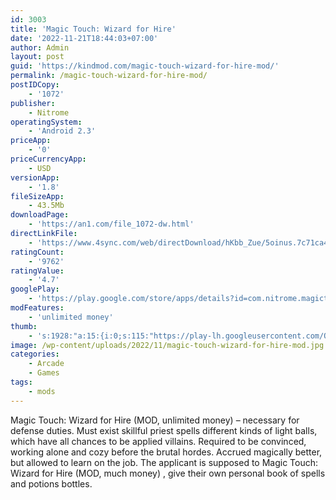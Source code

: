 ```yaml
---
id: 3003
title: 'Magic Touch: Wizard for Hire'
date: '2022-11-21T18:44:03+07:00'
author: Admin
layout: post
guid: 'https://kindmod.com/magic-touch-wizard-for-hire-mod/'
permalink: /magic-touch-wizard-for-hire-mod/
postIDCopy:
    - '1072'
publisher:
    - Nitrome
operatingSystem:
    - 'Android 2.3'
priceApp:
    - '0'
priceCurrencyApp:
    - USD
versionApp:
    - '1.8'
fileSizeApp:
    - 43.5Mb
downloadPage:
    - 'https://an1.com/file_1072-dw.html'
directLinkFile:
    - 'https://www.4sync.com/web/directDownload/hKbb_Zue/5oinus.7c71ca4cf32d55cbc20cefa6190f5e90'
ratingCount:
    - '9762'
ratingValue:
    - '4.7'
googlePlay:
    - 'https://play.google.com/store/apps/details?id=com.nitrome.magictouch'
modFeatures:
    - 'unlimited money'
thumb:
    - 's:1928:"a:15:{i:0;s:115:"https://play-lh.googleusercontent.com/OPIfp0B-vCdK_xoE8vgX30dwXtxTaX4cLIMfOnhUBnMkLiG5I6FDzXsSFJyPnTlMeoU=w526-h296";i:1;s:115:"https://play-lh.googleusercontent.com/_7_eoyhiAvWg909qAZVFoA7jIIpaWQrOsUZB8K7hw5iwxIi1AddQTwlrfy_hZB_MeZc=w526-h296";i:2;s:116:"https://play-lh.googleusercontent.com/EX6Ch7X-uDyezVkeRRxSTVJEVjoUuOvnvS3nbU-1Xo29JjOuJvGA0aJDI5jCRIAsnhSk=w526-h296";i:3;s:116:"https://play-lh.googleusercontent.com/9PsliRiGquxiQZaALktvXeM7Bxp3hr9WRu9llV0xMCv6nCeHQ290dC_8Keu6R6PNVm-s=w526-h296";i:4;s:114:"https://play-lh.googleusercontent.com/bP1a00i8ZrnMKuIu0iDx6ORqwkMDKdteHMBVHpWpG78Dy3BmHdG_e7I1dYEQlLcBOA=w526-h296";i:5;s:114:"https://play-lh.googleusercontent.com/S3m19rLdCLJ-AM9pExE91UZw1Na1cu_QUrwAIoz4bMO-bcXuCRMXu27wiPqXCV0EwQ=w526-h296";i:6;s:115:"https://play-lh.googleusercontent.com/o_rcY61cfyGk3BVE6wz6IjOuTc5SzoEj8K62DE95ak4YTG3NH9vlTKlkPGBRHkZ9r6w=w526-h296";i:7;s:114:"https://play-lh.googleusercontent.com/HwkaJN9pba-vlQdMFJen7bhwnZ_W1jS_4hYfhP_fM_RDmv8C8VREXWleQIfhFWDGJw=w526-h296";i:8;s:115:"https://play-lh.googleusercontent.com/tcVhHn0Z27E5TwDKcb3QTCXUvDmsW9PVUar7KHHhO6lOKVoUlTwcFIP15iESjtZhqPw=w526-h296";i:9;s:114:"https://play-lh.googleusercontent.com/gNE_FkAPfPbNuVU-piAUDCGTUV7_BJCNNVQZrTrRbe368k4KtzZYxac3Oi5cLeoxjQ=w526-h296";i:10;s:114:"https://play-lh.googleusercontent.com/23OpGm3lL-Xtqi8k6HUCKqmVA55VQBbWpC3nn8_pmtsyWDsTCDSECTU8Zh1SMicPLQ=w526-h296";i:11;s:114:"https://play-lh.googleusercontent.com/hDAJBkRXba_l7gbYxBgjdU6Oqy8u87p_79alteQawArzeGUSa2KV0j42thgZ7v7ufA=w526-h296";i:12;s:116:"https://play-lh.googleusercontent.com/jPntr75RCU_QCRBAsC4DTOk9hjDJY3fBv5m_JVqNUicFm1MPzLixAYSMhRYskmCHw1en=w526-h296";i:13;s:115:"https://play-lh.googleusercontent.com/M-7q9Hl8NspEbo0mtD9xD6bDWhu2u3zyFHlGuCsE7SGrWUzyog4kILlyfA9anNb3364=w526-h296";i:14;s:114:"https://play-lh.googleusercontent.com/0BFkJ-8HokgPv9PYdDE_FB3oAB2y34Jy1JPo3sOwyRjVFgI4qEVIp2e2pcTuMWN3xw=w526-h296";}";'
image: /wp-content/uploads/2022/11/magic-touch-wizard-for-hire-mod.jpg
categories:
    - Arcade
    - Games
tags:
    - mods
---
```


Magic Touch: Wizard for Hire (MOD, unlimited money) – necessary for defense duties. Must exist skillful priest spells different kinds of light balls, which have all chances to be applied villains. Required to be convinced, working alone and cozy before the brutal hordes. Accrued magically better, but allowed to learn on the job. The applicant is supposed to Magic Touch: Wizard for Hire (MOD, much money) , give their own personal book of spells and potions bottles.